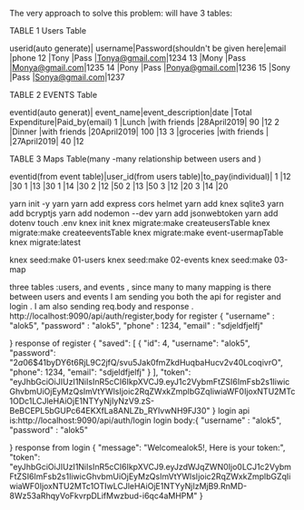 The very approach to solve this problem:
will have 3 tables:

TABLE 1 Users Table

userid(auto generate)| username|Password(shouldn't be given here|email          |phone
12                   |Tony     |Pass                            |Tonya@gmail.com|1234
13                   |Mony     |Pass                            |Monya@gmail.com|1235
14                   |Pony     |Pass                            |Ponya@gmail.com|1236
15                   |Sony     |Pass                            |Sonya@gmail.com|1237


TABLE 2 EVENTS Table

eventid(auto generat)| event_name|event_description|date       |Total Expenditure|Paid_by(email)
1                    |Lunch      |with friends      |28April2019|  90            |12
2                    |Dinner     |with friends      |20April2019|  100           |13
3                    |groceries  |with friends |    |27April2019|  40            |12



TABLE 3 Maps Table(many -many relationship between users and )

eventid(from event table)|user_id(from users table)|to_pay(individual)|
1                        |12                       |30
1                        |13                       |30
1                        |14                       |30
2                        |12                       |50
2                        |13                       |50
3                        |12                       |20
3                        |14                       |20



yarn init -y
yarn 
yarn add express cors helmet 
yarn add knex sqlite3
yarn add bcryptjs
yarn add nodemon --dev
yarn add jsonwebtoken
yarn add dotenv
touch .env
knex init 
knex migrate:make createusersTable
knex migrate:make createeventsTable
knex migrate:make event-usermapTable
knex migrate:latest

knex seed:make 01-users
knex seed:make 02-events
knex seed:make 03-map

three tables :users, and events , since many to many mapping is there between users and events 
I am sending you both the api for register and login . I am also sending req.body and response . http://localhost:9090/api/auth/register,body for register
{
    "username" : "alok5",
    "password" : "alok5",
    "phone" : 1234,
    "email" : "sdjeldfjelfj"
    
}
response of register
{
   "saved": [
       {
           "id": 4,
           "username": "alok5",
           "password": "$2a$06$41byDY6t6RjL9C2jfQ/svu5Jak0fmZkdHuqbaHucv2v40LcoqivrO",
           "phone": 1234,
           "email": "sdjeldfjelfj"
       }
   ],
   "token": "eyJhbGciOiJIUzI1NiIsInR5cCI6IkpXVCJ9.eyJ1c2VybmFtZSI6ImFsb2s1IiwicGhvbmUiOjEyMzQsImVtYWlsIjoic2RqZWxkZmplbGZqIiwiaWF0IjoxNTU2MTc1ODc1LCJleHAiOjE1NTYyNjIyNzV9.zS-BeBCEPL5bGUPc64EKXfLa8ANLZb_RYlvwNH9FJ30"
}
login api is:http://localhost:9090/api/auth/login
login body:{
    "username" : "alok5",
    "password" : "alok5"
    
}
response from login
{
   "message": "Welcomealok5!, Here is your token:",
   "token": "eyJhbGciOiJIUzI1NiIsInR5cCI6IkpXVCJ9.eyJzdWJqZWN0Ijo0LCJ1c2VybmFtZSI6ImFsb2s1IiwicGhvbmUiOjEyMzQsImVtYWlsIjoic2RqZWxkZmplbGZqIiwiaWF0IjoxNTU2MTc1OTIwLCJleHAiOjE1NTYyNjIzMjB9.RnMD-8Wz53aRhqyVoFkvrpDLifMwzbud-i6qc4aMHPM"
}
